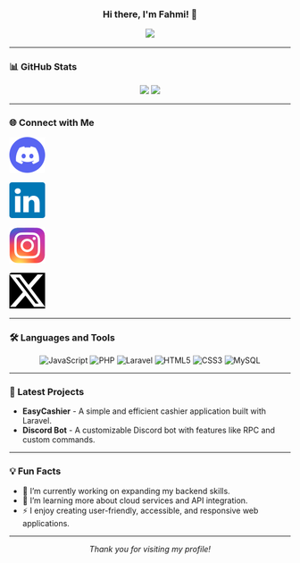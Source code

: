 <div align="center">
  
  ### Hi there, I'm Fahmi! 👋
  
  [![](https://visitcount.itsvg.in/api?id=miiiwdy&label=Profile%20Views&color=8&icon=8&pretty=true)](https://visitcount.itsvg.in)
  
</div>

---

### 📊 GitHub Stats

<div align="center">

![](https://github-readme-stats.vercel.app/api?username=miiiwdy&theme=vue-dark&show_icons=true&hide_border=true&count_private=true)
![](https://github-readme-stats.vercel.app/api/top-langs/?username=miiiwdy&theme=vue-dark&show_icons=true&hide_border=true&layout=compact)

</div>

---

### 🌐 Connect with Me

<div align="left">
  
[![Email](https://raw.githubusercontent.com/CLorant/readme-social-icons/main/large/filled/discord.svg)](https://discord.com/users/792447338852384788)

[![LinkedIn](https://raw.githubusercontent.com/CLorant/readme-social-icons/main/large/filled/linkedin.svg)](https://www.linkedin.com/in/miiiwdy)

[![Instagram](https://raw.githubusercontent.com/CLorant/readme-social-icons/main/large/filled/instagram.svg)](https://www.instagram.com/miiiwdy)

[![Twitter](https://raw.githubusercontent.com/CLorant/readme-social-icons/main/large/filled/twitter-x.svg)](https://www.x.com/miiiwdy)

</div>

---

### 🛠️ Languages and Tools

<div align="center">

![JavaScript](https://img.shields.io/badge/-JavaScript-F7DF1E?style=for-the-badge&logo=javascript&logoColor=black)
![PHP](https://img.shields.io/badge/-PHP-777BB4?style=for-the-badge&logo=php&logoColor=white)
![Laravel](https://img.shields.io/badge/-Laravel-FF2D20?style=for-the-badge&logo=laravel&logoColor=white)
![HTML5](https://img.shields.io/badge/-HTML5-E34F26?style=for-the-badge&logo=html5&logoColor=white)
![CSS3](https://img.shields.io/badge/-CSS3-1572B6?style=for-the-badge&logo=css3&logoColor=white)
![MySQL](https://img.shields.io/badge/-MySQL-4479A1?style=for-the-badge&logo=mysql&logoColor=white)

</div>

---

### 📝 Latest Projects

- **EasyCashier** - A simple and efficient cashier application built with Laravel.
- **Discord Bot** - A customizable Discord bot with features like RPC and custom commands.
  
---

### 💡 Fun Facts

- 🔭 I’m currently working on expanding my backend skills.
- 🌱 I’m learning more about cloud services and API integration.
- ⚡ I enjoy creating user-friendly, accessible, and responsive web applications.

---

<div align="center">

  _Thank you for visiting my profile!_

</div>
